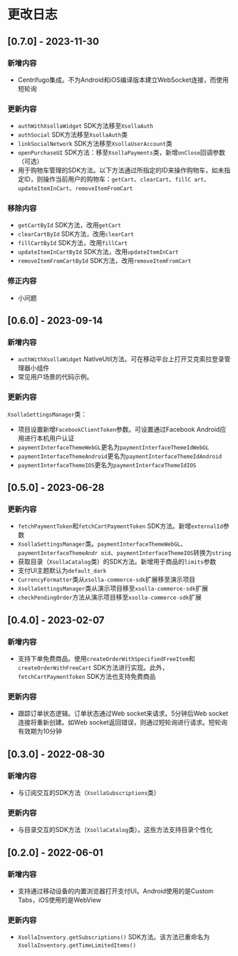 # 更改日志

## [0.7.0] - 2023-11-30

### 新增内容
- Centrifugo集成。不为Android和iOS编译版本建立WebSocket连接，而使用短轮询


### 更新内容
- `authWithXsollaWidget` SDK方法移至`XsollaAuth`
- `authSocial` SDK方法移至`XsollaAuth`类
- `linkSocialNetwork` SDK方法移至`XsollaUserAccount`类
- `openPurchaseUI` SDK方法：移至`XsollaPayments`类，新增`onClose`回调参数（可选）
- 用于购物车管理的SDK方法。以下方法通过所指定的ID来操作购物车，如未指定ID，则操作当前用户的购物车：`getCart`、`clearCart`、`fillC
  art`、`updateItemInCart`、`removeItemFromCart`


### 移除内容
- `getCartById` SDK方法，改用`getCart`
- `clearCartById` SDK方法，改用`clearCart`
- `fillCartById` SDK方法，改用`fillCart`
- `updateItemInCartById` SDK方法，改用`updateItemInCart`
- `removeItemFromCartById` SDK方法，改用`removeItemFromCart`

### 修正内容
- 小问题

## [0.6.0] - 2023-09-14

### 新增内容
- `authWithXsollaWidget` NativeUtil方法。可在移动平台上打开艾克索拉登录管理器小组件
- 常见用户场景的代码示例。

### 更新内容
`XsollaSettingsManager`类：
- 项目设置新增`FacebookClientToken`参数。可设置通过Facebook Android应用进行本机用户认证
- `paymentInterfaceThemeWebGL`更名为`paymentInterfaceThemeIdWebGL`
- `paymentInterfaceThemeAndroid`更名为`paymentInterfaceThemeIdAndroid`
- `paymentInterfaceThemeIOS`更名为`paymentInterfaceThemeIdIOS`

## [0.5.0] - 2023-06-28

### 更新内容
- `fetchPaymentToken`和`fetchCartPaymentToken` SDK方法。新增`externalId`参数
- `XsollaSettingsManager`类。`paymentInterfaceThemeWebGL`、`paymentInterfaceThemeAndr
  oid`、`paymentInterfaceThemeIOS`转换为`string`
- 获取目录（`XsollaCatalog`类）的SDK方法。新增用于商品的`limits`参数
- 支付UI主题默认为`default_dark`
- `CurrencyFormatter`类从`xsolla-commerce-sdk`扩展移至演示项目
- `XsollaSettingsManager`类从演示项目移至`xsolla-commerce-sdk`扩展
- `checkPendingOrder`方法从演示项目移至`xsolla-commerce-sdk`扩展

## [0.4.0] - 2023-02-07

### 新增内容
- 支持下单免费商品。使用`createOrderWithSpecifiedFreeItem`和`createOrderWithFreeCart` 
  SDK方法进行实现。此外，`fetchCartPaymentToken` SDK方法也支持免费商品

### 更新内容
- 跟踪订单状态逻辑。订单状态通过Web socket来请求。5分钟后Web socket连接将重新创建。如Web 
  socket返回错误，则通过短轮询进行请求。短轮询有效期为10分钟

## [0.3.0] - 2022-08-30

### 新增内容
- 与订阅交互的SDK方法（`XsollaSubscriptions`类）

### 更新内容
- 与目录交互的SDK方法（`XsollaCatalog`类）。这些方法支持目录个性化

## [0.2.0] - 2022-06-01

### 新增内容
- 支持通过移动设备的内置浏览器打开支付UI。Android使用的是Custom Tabs，iOS使用的是WebView

### 更新内容
- `XsollaInventory.getSubscriptions()` 
  SDK方法。该方法已重命名为`XsollaInventory.getTimeLimitedItems()`
